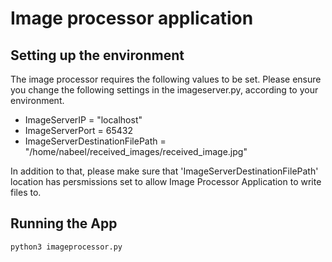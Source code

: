 # Image processor application

## Setting up the environment
The image processor requires the following values to be set.
Please ensure you change the following settings in the imageserver.py, according to your environment.

- ImageServerIP = "localhost"
- ImageServerPort = 65432
- ImageServerDestinationFilePath = "/home/nabeel/received_images/received_image.jpg"


In addition to that, please make sure that 'ImageServerDestinationFilePath' location has persmissions set to allow Image Processor Application to write files to.


## Running the App

```bash
python3 imageprocessor.py
```